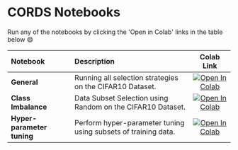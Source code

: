 # CORDS Notebooks

Run any of the notebooks by clicking the 'Open in Colab' links in the table below :smile:

| Notebook                 | Description                                                                          |                                                                                                        Colab Link                                                                                                         |
| :----------------------- | :----------------------------------------------------------------------------------- | :-----------------------------------------------------------------------------------------------------------------------------------------------------------------------------------------------------------------------: |
| **General**      | Running all selection strategies on the CIFAR10 Dataset.                             | [![Open In Colab](https://colab.research.google.com/assets/colab-badge.svg)](https://colab.research.google.com/drive/1NZsL0Pyl7nMly0V5IcQUEogn9yUSIPMS?usp=sharing)             |
| **Class Imbalance**      | Data Subset Selection using Random on the CIFAR10 Dataset.                             | [![Open In Colab](https://colab.research.google.com/assets/colab-badge.svg)]()             |
| **Hyper-parameter tuning**   | Perform hyper-parameter tuning using subsets of training data.                          | [![Open In Colab](https://colab.research.google.com/assets/colab-badge.svg)](https://colab.research.google.com/drive/1x-p7MZBsceHNpsTL9EHakVRwFFeK5Gi-?usp=sharing)             |
